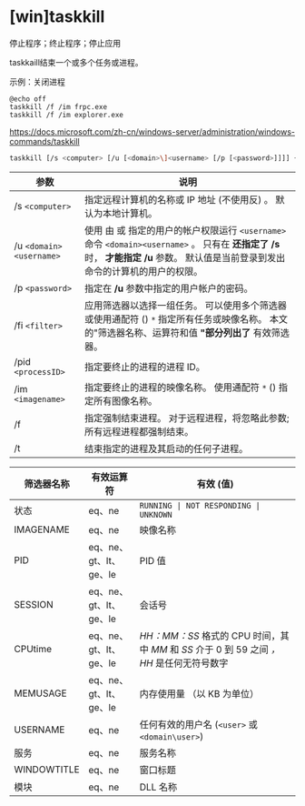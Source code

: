 # \[win]taskkill

停止程序；终止程序；停止应用

taskkaill结束一个或多个任务或进程。



示例：关闭进程

```纯文本
@echo off
taskkill /f /im frpc.exe
taskkill /f /im explorer.exe

```

<https://docs.microsoft.com/zh-cn/windows-server/administration/windows-commands/taskkill>

```bash
taskkill [/s <computer> [/u [<domain>\]<username> [/p [<password>]]]] {[/fi <filter>] [...] [/pid <processID> | /im <imagename>]} [/f] [/t]
```

| 参数                      | 说明                                                                                                                     |
| ----------------------- | ---------------------------------------------------------------------------------------------------------------------- |
| /s `<computer>`         | 指定远程计算机的名称或 IP 地址 (不使用反) 。 默认为本地计算机。                                                                                   |
| /u `<domain><username>` | 使用 由 或 指定的用户的帐户权限运行 `<username>` 命令 `<domain><username>` 。 只有在 **还指定了 /s** 时， **才能指定 /u** 参数。 默认值是当前登录到发出命令的计算机的用户的权限。 |
| /p `<password>`         | 指定在 **/u** 参数中指定的用户帐户的密码。                                                                                              |
| /fi `<filter>`          | 应用筛选器以选择一组任务。 可以使用多个筛选器或使用通配符 () `*` 指定所有任务或映像名称。 本文的"筛选器名称、运算符和值 **"部分列出了** 有效筛选器。                                    |
| /pid `<processID>`      | 指定要终止的进程的进程 ID。                                                                                                        |
| /im `<imagename>`       | 指定要终止的进程的映像名称。 使用通配符 `*` () 指定所有图像名称。                                                                                  |
| /f                      | 指定强制结束进程。 对于远程进程，将忽略此参数;所有远程进程都强制结束。                                                                                   |
| /t                      | 结束指定的进程及其启动的任何子进程。                                                                                                     |

| 筛选器名称       | 有效运算符             | 有效 (值)                                                           |
| ----------- | ----------------- | ---------------------------------------------------------------- |
| 状态          | eq、ne             | `RUNNING \| NOT RESPONDING \| UNKNOWN`                           |
| IMAGENAME   | eq、ne             | 映像名称                                                             |
| PID         | eq、ne、gt、lt、ge、le | PID 值                                                            |
| SESSION     | eq、ne、gt、lt、ge、le | 会话号                                                              |
| CPUtime     | eq、ne、gt、lt、ge、le | *HH：MM：SS* 格式的 CPU 时间，其中 *MM* 和 *SS* 介于 0 到 59 之间 *，HH* 是任何无符号数字 |
| MEMUSAGE    | eq、ne、gt、lt、ge、le | 内存使用量 （以 KB 为单位）                                                 |
| USERNAME    | eq、ne             | 任何有效的用户名 (`<user>` 或 `<domain\user>`)                            |
| 服务          | eq、ne             | 服务名称                                                             |
| WINDOWTITLE | eq、ne             | 窗口标题                                                             |
| 模块          | eq、ne             | DLL 名称                                                           |

